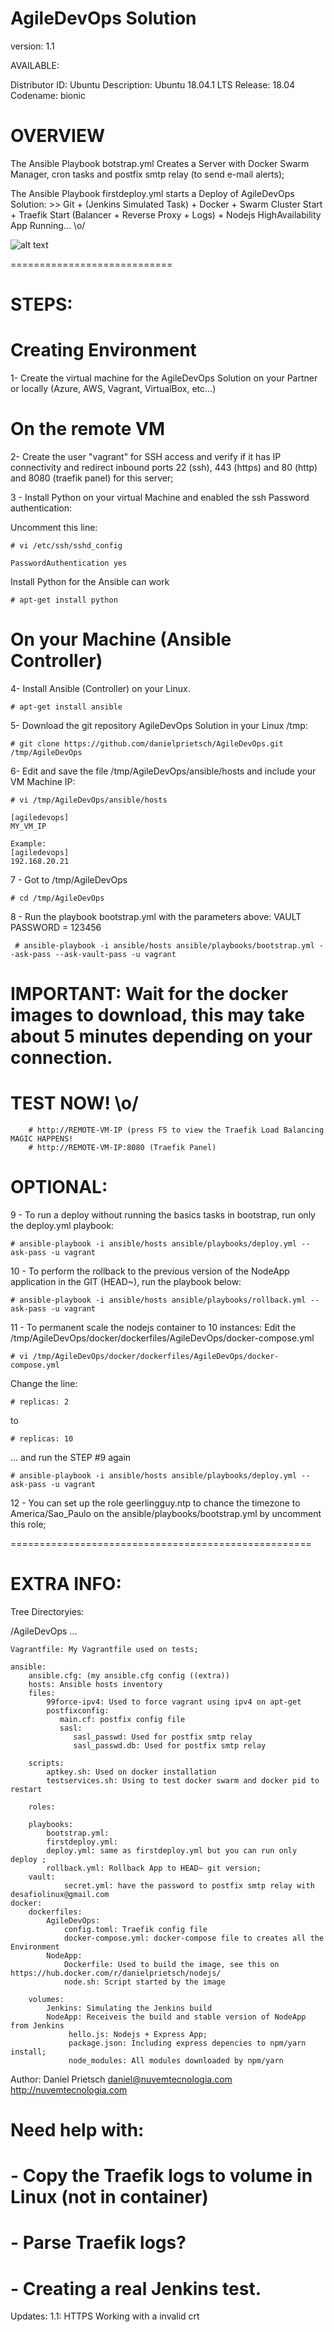 # AgileDevOps Solution
version: 1.1

AVAILABLE:

Distributor ID:	Ubuntu 
Description: Ubuntu 18.04.1 LTS
Release: 18.04
Codename: bionic

# OVERVIEW

The Ansible Playbook botstrap.yml Creates a Server with Docker Swarm Manager, cron tasks and postfix smtp relay (to send e-mail alerts);

The Ansible Playbook firstdeploy.yml starts a Deploy of AgileDevOps Solution: >> Git + (Jenkins Simulated Task) + Docker + Swarm Cluster Start + Traefik Start (Balancer + Reverse Proxy + Logs) + Nodejs HighAvailability App Running... \o/

![alt text](https://raw.githubusercontent.com/danielprietsch/AgileDevOps/master/draw.png)


============================


# STEPS:

# Creating Environment

1- Create the virtual machine for the AgileDevOps Solution on your Partner or locally (Azure, AWS, Vagrant, VirtualBox, etc...)

# On the remote VM

2- Create the user "vagrant" for SSH access and verify if it has IP connectivity and redirect inbound ports 22 (ssh), 443 (https) and 80 (http) and 8080 (traefik panel) for this server;

3 - Install Python on your virtual Machine and enabled the ssh Password authentication:

Uncomment this line:

    # vi /etc/ssh/sshd_config
    
    PasswordAuthentication yes

Install Python for the Ansible can work

    # apt-get install python

# On your Machine (Ansible Controller)

4- Install Ansible (Controller) on your Linux.

    # apt-get install ansible
    
5- Download the git repository AgileDevOps Solution in your Linux /tmp:

    # git clone https://github.com/danielprietsch/AgileDevOps.git /tmp/AgileDevOps

6- Edit and save the file /tmp/AgileDevOps/ansible/hosts and include your VM Machine IP:

    # vi /tmp/AgileDevOps/ansible/hosts

    [agiledevops]
    MY_VM_IP

    Example:
    [agiledevops]
    192.168.20.21

7 - Got to /tmp/AgileDevOps

    # cd /tmp/AgileDevOps

8 - Run the playbook bootstrap.yml with the parameters above:
VAULT PASSWORD = 123456 

     # ansible-playbook -i ansible/hosts ansible/playbooks/bootstrap.yml --ask-pass --ask-vault-pass -u vagrant

# IMPORTANT: Wait for the docker images to download, this may take about 5 minutes depending on your connection.

# TEST NOW! \o/
        # http://REMOTE-VM-IP (press F5 to view the Traefik Load Balancing MAGIC HAPPENS!
        # http://REMOTE-VM-IP:8080 (Traefik Panel)


# OPTIONAL:

9 - To run a deploy without running the basics tasks in bootstrap, run only the deploy.yml playbook:

    # ansible-playbook -i ansible/hosts ansible/playbooks/deploy.yml --ask-pass -u vagrant

10 - To perform the rollback to the previous version of the NodeApp application in the GIT (HEAD~), run the playbook below:

    # ansible-playbook -i ansible/hosts ansible/playbooks/rollback.yml --ask-pass -u vagrant

11 - To permanent scale the nodejs container to 10 instances:
Edit the /tmp/AgileDevOps/docker/dockerfiles/AgileDevOps/docker-compose.yml

    # vi /tmp/AgileDevOps/docker/dockerfiles/AgileDevOps/docker-compose.yml

Change the line:

    # replicas: 2 
to

    # replicas: 10 
    
... and run the STEP #9 again
    
    # ansible-playbook -i ansible/hosts ansible/playbooks/deploy.yml --ask-pass -u vagrant

12 - You can set up the role  geerlingguy.ntp to chance the timezone to America/Sao_Paulo on the ansible/playbooks/bootstrap.yml by uncomment this role;

====================================================

# EXTRA INFO:
  
Tree Directoryies:

/AgileDevOps
...

    Vagrantfile: My Vagrantfile used on tests;

    ansible: 
        ansible.cfg: (my ansible.cfg config ((extra))
        hosts: Ansible hosts inventory 
        files:
            99force-ipv4: Used to force vagrant using ipv4 on apt-get
            postfixconfig:
               main.cf: postfix config file
               sasl:
                  sasl_passwd: Used for postfix smtp relay
                  sasl_passwd.db: Used for postfix smtp relay
                  
        scripts:
            aptkey.sh: Used on docker installation
            testservices.sh: Using to test docker swarm and docker pid to restart
        
        roles:
             
        playbooks:
            bootstrap.yml:
            firstdeploy.yml: 
            deploy.yml: same as firstdeploy.yml but you can run only deploy ;
            rollback.yml: Rollback App to HEAD~ git version;
        vault: 
                secret.yml: have the password to postfix smtp relay with desafiolinux@gmail.com
    docker:
        dockerfiles:
            AgileDevOps:
                config.toml: Traefik config file
                docker-compose.yml: docker-compose file to creates all the Environment
            NodeApp:
                Dockerfile: Used to build the image, see this on https://hub.docker.com/r/danielprietsch/nodejs/
                node.sh: Script started by the image
                
        volumes:
            Jenkins: Simulating the Jenkins build
            NodeApp: Receiveis the build and stable version of NodeApp from Jenkins
                 hello.js: Nodejs + Express App;
                 package.json: Including express depencies to npm/yarn install;
                 node_modules: All modules downloaded by npm/yarn
              
 Author: Daniel Prietsch
 daniel@nuvemtecnologia.com       
 http://nuvemtecnologia.com
 
 # Need help with:
# - Copy the Traefik logs to volume in Linux (not in container)
# - Parse Traefik logs?
# - Creating a real Jenkins test.

Updates:
1.1:  HTTPS Working with a invalid crt
